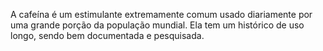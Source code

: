 A cafeína é um estimulante extremamente comum usado diariamente por uma grande porção da população mundial. Ela tem um histórico de uso longo, sendo bem documentada e pesquisada.